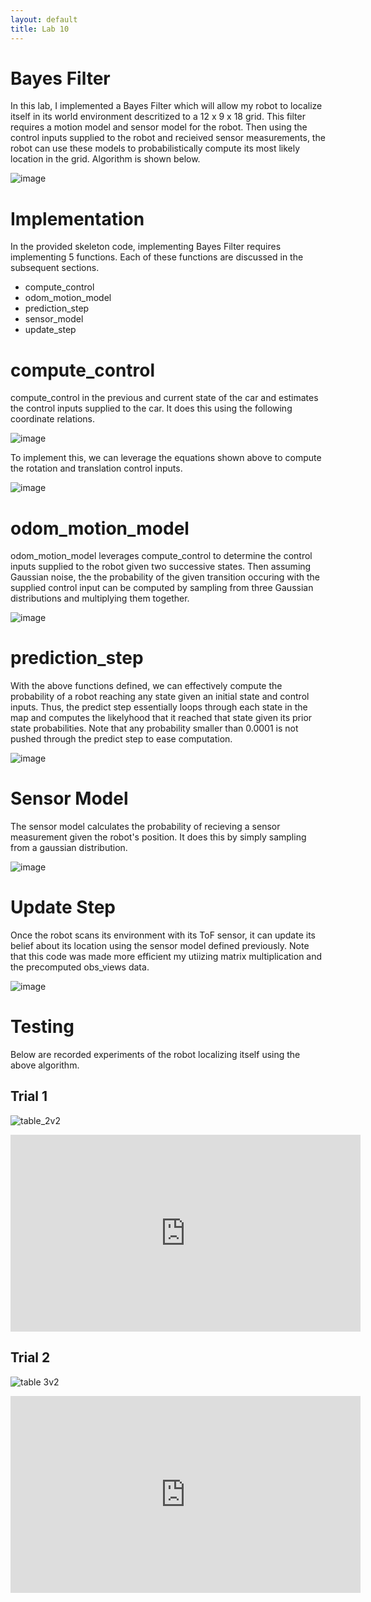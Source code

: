 ```yaml
---
layout: default
title: Lab 10
---
```


# Bayes Filter

In this lab, I implemented a Bayes Filter which will allow my robot to localize itself in its world environment descritized to a 12 x 9 x 18 grid. This filter requires a motion model and sensor model for the robot. Then using the control inputs supplied to the robot and recieived sensor measurements, the robot can use these models to probabilistically compute its most likely location in the grid. Algorithm is shown below.

![image](https://github.com/user-attachments/assets/2faed091-e5be-46e9-8732-343f27bd75fb)

# Implementation

In the provided skeleton code, implementing Bayes Filter requires implementing 5 functions. Each of these functions are discussed in the subsequent sections.

* compute_control
* odom_motion_model
* prediction_step
* sensor_model
* update_step

# compute_control

compute_control in the previous and current state of the car and estimates the control inputs supplied to the car. It does this using the following coordinate relations. 

![image](https://github.com/user-attachments/assets/8b6ff887-404d-4e09-a81c-fc9214ab948f)

To implement this, we can leverage the equations shown above to compute the rotation and translation control inputs.

![image](https://github.com/user-attachments/assets/ce51f268-afa4-48e5-ac98-299c4f30b85f)

# odom_motion_model

odom_motion_model leverages compute_control to determine the control inputs supplied to the robot given two successive states. Then assuming Gaussian noise, the the probability of the given transition occuring with the supplied control input can be computed by sampling from three Gaussian distributions and multiplying them together.

![image](https://github.com/user-attachments/assets/e6c8a608-47d1-4efd-aa03-b78f6b4b9d19)

# prediction_step

With the above functions defined, we can effectively compute the probability of a robot reaching any state given an initial state and control inputs. Thus, the predict step essentially loops through each state in the map and computes the likelyhood that it reached that state given its prior state probabilities. Note that any probability smaller than 0.0001 is not pushed through the predict step to ease computation.

![image](https://github.com/user-attachments/assets/73c1e4e5-74d7-484a-8ba1-f376fd5ef47d)

# Sensor Model

The sensor model calculates the probability of recieving a sensor measurement given the robot's position. It does this by simply sampling from a gaussian distribution.

![image](https://github.com/user-attachments/assets/bb675ab8-895a-487b-8e6d-c7a657ce3e2f)


# Update Step 

Once the robot scans its environment with its ToF sensor, it can update its belief about its location using the sensor model defined previously. Note that this code was made more efficient my utiizing matrix multiplication and the precomputed obs_views data.

![image](https://github.com/user-attachments/assets/26f2a850-fc7e-459a-b752-f49b4d581451)

# Testing

Below are recorded experiments of the robot localizing itself using the above algorithm. 

## Trial 1

![table_2v2](https://github.com/user-attachments/assets/6c710891-febf-4d4c-9d6a-5585627295f3)

<iframe width="560" height="315" src="https://www.youtube.com/embed/mGzt2U54KEw" frameborder="0" allow="accelerometer; autoplay; encrypted-media; gyroscope; picture-in-picture" allowfullscreen></iframe>

## Trial 2

![table 3v2](https://github.com/user-attachments/assets/b77cb0e9-ce45-4825-92fa-ee95c9985d8b)

<iframe width="560" height="315" src="https://www.youtube.com/embed/oWmnsIwqayo" frameborder="0" allow="accelerometer; autoplay; encrypted-media; gyroscope; picture-in-picture" allowfullscreen></iframe>




















  


